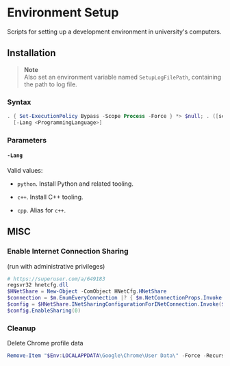# Environment Setup

Scripts for setting up a development environment in university's computers.

## Installation

> **Note**\
> Also set an environment variable named `SetupLogFilePath`, containing the path to log file.

### Syntax

<!-- Throw an statement-terminating error when "the setting is overridden by a policy defined at a more specific scope", https://stackoverflow.com/a/60549569 -->
<!-- Redirect all streams to $null, https://stackoverflow.com/a/6461021 -->
<!-- https://stackoverflow.com/a/68777742 -->
<!-- https://stackoverflow.com/a/68777742 -->

```powershell
. { Set-ExecutionPolicy Bypass -Scope Process -Force } *> $null; . ([scriptblock]::Create((irm 'https://raw.githubusercontent.com/mon-jai/environment-setup/main/setup-environment.ps1')))`
  [-Lang <ProgrammingLanguage>]
```

### Parameters

#### `-Lang`

Valid values:

- `python`. Install Python and related tooling.

- `c++`. Install C++ tooling.

- `cpp`. Alias for `c++`.

## MISC

### Enable Internet Connection Sharing

(run with administrative privileges)

```powershell
# https://superuser.com/a/649183
regsvr32 hnetcfg.dll
$HNetShare = New-Object -ComObject HNetCfg.HNetShare
$connection = $m.EnumEveryConnection |? { $m.NetConnectionProps.Invoke($_).Name -eq "乙太網路" }
$config = $HNetShare.INetSharingConfigurationForINetConnection.Invoke($connection)
$config.EnableSharing(0)
```

### Cleanup

Delete Chrome profile data

```powershell
Remove-Item "$Env:LOCALAPPDATA\Google\Chrome\User Data\" -Force -Recurse
```
